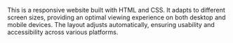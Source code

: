 This is a responsive website built with HTML and CSS. It adapts to different screen sizes, providing an optimal viewing experience on both desktop and mobile devices. The layout adjusts automatically, ensuring usability and accessibility across various platforms.
